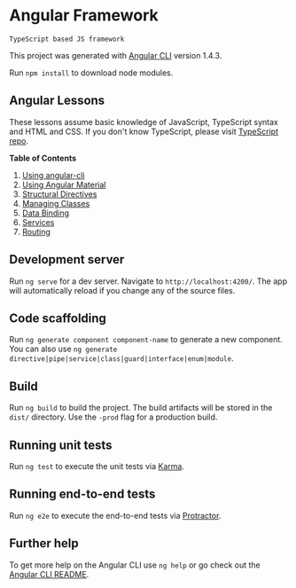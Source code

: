 # Angular Framework
    TypeScript based JS framework

This project was generated with [Angular CLI](https://github.com/angular/angular-cli) version 1.4.3.

Run `npm install` to download node modules.

## Angular Lessons

These lessons assume basic knowledge of JavaScript, TypeScript syntax and HTML and CSS. If you don't know TypeScript, please visit [TypeScript repo](https://github.com/piyushpatel2005/TypeScript).

**Table of Contents**

1. [Using angular-cli](lessons/angular-cli.md)
2. [Using Angular Material](lessons/angular-material.md)
3. [Structural Directives](lessons/structural-directives.md)
4. [Managing Classes](lessons/classes.md)
5. [Data Binding](lessons/data-binding.md)
6. [Services](lessons/services.md)
7. [Routing](lessons/routing.md)

## Development server

Run `ng serve` for a dev server. Navigate to `http://localhost:4200/`. The app will automatically reload if you change any of the source files.

## Code scaffolding

Run `ng generate component component-name` to generate a new component. You can also use `ng generate directive|pipe|service|class|guard|interface|enum|module`.

## Build

Run `ng build` to build the project. The build artifacts will be stored in the `dist/` directory. Use the `-prod` flag for a production build.

## Running unit tests

Run `ng test` to execute the unit tests via [Karma](https://karma-runner.github.io).

## Running end-to-end tests

Run `ng e2e` to execute the end-to-end tests via [Protractor](http://www.protractortest.org/).

## Further help

To get more help on the Angular CLI use `ng help` or go check out the [Angular CLI README](https://github.com/angular/angular-cli/blob/master/README.md).

